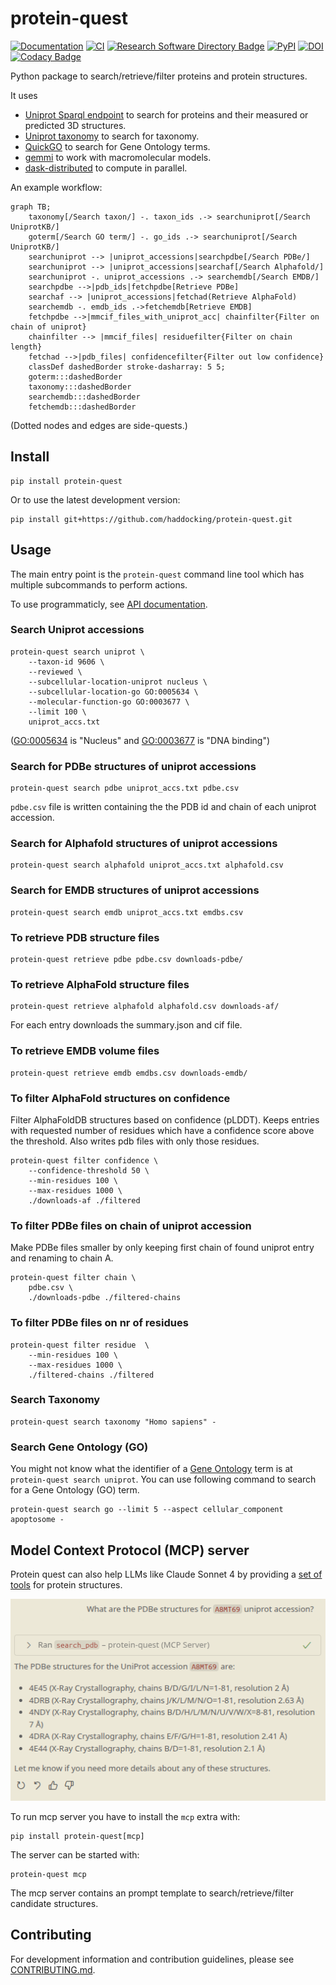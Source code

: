 # protein-quest

[![Documentation](https://img.shields.io/badge/Documentation-bonvinlab.org-blue?style=flat-square&logo=gitbook)](https://www.bonvinlab.org/protein-quest/)
[![CI](https://github.com/haddocking/protein-quest/actions/workflows/ci.yml/badge.svg)](https://github.com/haddocking/protein-quest/actions/workflows/ci.yml)
[![Research Software Directory Badge](https://img.shields.io/badge/rsd-00a3e3.svg)](https://www.research-software.nl/software/protein-quest)
[![PyPI](https://img.shields.io/pypi/v/protein-quest)](https://pypi.org/project/protein-quest/)
[![DOI](https://zenodo.org/badge/DOI/10.5281/zenodo.16941288.svg)](https://doi.org/10.5281/zenodo.16941288)
[![Codacy Badge](https://app.codacy.com/project/badge/Coverage/7a3f3f1fe64640d583a5e50fe7ba828e)](https://app.codacy.com/gh/haddocking/protein-quest/coverage?utm_source=gh&utm_medium=referral&utm_content=&utm_campaign=Badge_coverage)

Python package to search/retrieve/filter proteins and protein structures.

It uses

- [Uniprot Sparql endpoint](https://sparql.uniprot.org/) to search for proteins and their measured or predicted 3D structures.
- [Uniprot taxonomy](https://www.uniprot.org/taxonomy?query=*) to search for taxonomy.
- [QuickGO](https://www.ebi.ac.uk/QuickGO/api/index.html) to search for Gene Ontology terms.
- [gemmi](https://project-gemmi.github.io/) to work with macromolecular models.
- [dask-distributed](https://docs.dask.org/en/latest/) to compute in parallel.

An example workflow:

```mermaid
graph TB;
    taxonomy[/Search taxon/] -. taxon_ids .-> searchuniprot[/Search UniprotKB/]
    goterm[/Search GO term/] -. go_ids .-> searchuniprot[/Search UniprotKB/]
    searchuniprot --> |uniprot_accessions|searchpdbe[/Search PDBe/]
    searchuniprot --> |uniprot_accessions|searchaf[/Search Alphafold/]
    searchuniprot -. uniprot_accessions .-> searchemdb[/Search EMDB/]
    searchpdbe -->|pdb_ids|fetchpdbe[Retrieve PDBe]
    searchaf --> |uniprot_accessions|fetchad(Retrieve AlphaFold)
    searchemdb -. emdb_ids .->fetchemdb[Retrieve EMDB]
    fetchpdbe -->|mmcif_files_with_uniprot_acc| chainfilter{Filter on chain of uniprot}
    chainfilter --> |mmcif_files| residuefilter{Filter on chain length}
    fetchad -->|pdb_files| confidencefilter{Filter out low confidence}
    classDef dashedBorder stroke-dasharray: 5 5;
    goterm:::dashedBorder
    taxonomy:::dashedBorder
    searchemdb:::dashedBorder
    fetchemdb:::dashedBorder
```

(Dotted nodes and edges are side-quests.)

## Install

```shell
pip install protein-quest
```

Or to use the latest development version:
```
pip install git+https://github.com/haddocking/protein-quest.git
```

## Usage

The main entry point is the `protein-quest` command line tool which has multiple subcommands to perform actions.

To use programmaticly, see [API documentation](https://www.bonvinlab.org/protein-quest/autoapi/summary/).

### Search Uniprot accessions

```shell
protein-quest search uniprot \
    --taxon-id 9606 \
    --reviewed \
    --subcellular-location-uniprot nucleus \
    --subcellular-location-go GO:0005634 \
    --molecular-function-go GO:0003677 \
    --limit 100 \
    uniprot_accs.txt
```
([GO:0005634](https://www.ebi.ac.uk/QuickGO/term/GO:0005634) is "Nucleus" and [GO:0003677](https://www.ebi.ac.uk/QuickGO/term/GO:0003677) is  "DNA binding")

### Search for PDBe structures of uniprot accessions

```shell
protein-quest search pdbe uniprot_accs.txt pdbe.csv
```

`pdbe.csv` file is written containing the the PDB id and chain of each uniprot accession.

### Search for Alphafold structures of uniprot accessions

```shell
protein-quest search alphafold uniprot_accs.txt alphafold.csv
```

### Search for EMDB structures of uniprot accessions

```shell
protein-quest search emdb uniprot_accs.txt emdbs.csv
```

### To retrieve PDB structure files

```shell
protein-quest retrieve pdbe pdbe.csv downloads-pdbe/
```

### To retrieve AlphaFold structure files

```shell
protein-quest retrieve alphafold alphafold.csv downloads-af/
```

For each entry downloads the summary.json and cif file.

### To retrieve EMDB volume files

```shell
protein-quest retrieve emdb emdbs.csv downloads-emdb/
```

### To filter AlphaFold structures on confidence

Filter AlphaFoldDB structures based on confidence (pLDDT).
Keeps entries with requested number of residues which have a confidence score above the threshold.
Also writes pdb files with only those residues.

```shell
protein-quest filter confidence \
    --confidence-threshold 50 \
    --min-residues 100 \
    --max-residues 1000 \
    ./downloads-af ./filtered
```

### To filter PDBe files on chain of uniprot accession

Make PDBe files smaller by only keeping first chain of found uniprot entry and renaming to chain A.

```shell
protein-quest filter chain \
    pdbe.csv \
    ./downloads-pdbe ./filtered-chains
```

### To filter PDBe files on nr of residues

```shell
protein-quest filter residue  \
    --min-residues 100 \
    --max-residues 1000 \
    ./filtered-chains ./filtered
```

### Search Taxonomy

```shell
protein-quest search taxonomy "Homo sapiens" -
```

### Search Gene Ontology (GO)

You might not know what the identifier of a [Gene Ontology](https://geneontology.org/) term is at `protein-quest search uniprot`.
You can use following command to search for a Gene Ontology (GO) term.

```shell
protein-quest search go --limit 5 --aspect cellular_component apoptosome -
```

##  Model Context Protocol (MCP) server

Protein quest can also help LLMs like Claude Sonnet 4 by providing a [set of tools](https://modelcontextprotocol.io/docs/learn/server-concepts#tools-ai-actions) for protein structures.

![Protein Quest MCP workflow](https://github.com/haddocking/protein-quest/raw/main/docs/protein-quest-mcp.png)

To run mcp server you have to install the `mcp` extra with:

```shell
pip install protein-quest[mcp]
```

The server can be started with:

```shell
protein-quest mcp
```

The mcp server contains an prompt template to search/retrieve/filter candidate structures.

## Contributing

For development information and contribution guidelines, please see [CONTRIBUTING.md](CONTRIBUTING.md).
